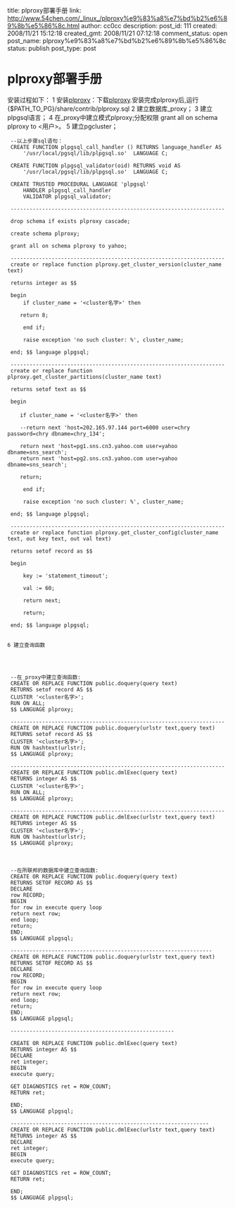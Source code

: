 title: plproxy部署手册
link: http://www.54chen.com/_linux_/plproxy%e9%83%a8%e7%bd%b2%e6%89%8b%e5%86%8c.html
author: cc0cc
description: 
post_id: 111
created: 2008/11/21 15:12:18
created_gmt: 2008/11/21 07:12:18
comment_status: open
post_name: plproxy%e9%83%a8%e7%bd%b2%e6%89%8b%e5%86%8c
status: publish
post_type: post

# plproxy部署手册

安装过程如下： 
1 安装[plproxy](/c/109)：下载[plproxy](http://pgfoundry.org/frs/download.php/1919/plproxy-2.0.7.tar.gz).安装完成plproxy后,运行{$PATH_TO_PG}/share/contrib/plproxy.sql 
2 建立数据库_proxy； 
3 建立plpgsql语言； 
4 在_proxy中建立模式plproxy;分配权限 grant all on schema plproxy to <用户>。 
5 建立pgcluster； 
    
    
     --以上步骤sql语句：
     CREATE FUNCTION plpgsql_call_handler () RETURNS language_handler AS
         '/usr/local/pgsql/lib/plpgsql.so'  LANGUAGE C;
    
     CREATE FUNCTION plpgsql_validator(oid) RETURNS void AS
         '/usr/local/pgsql/lib/plpgsql.so'  LANGUAGE C;
    
     CREATE TRUSTED PROCEDURAL LANGUAGE 'plpgsql'
         HANDLER plpgsql_call_handler
         VALIDATOR plpgsql_validator;
    
     --------------------------------------------------------------------
    
     drop schema if exists plproxy cascade;
    
     create schema plproxy;
    
     grant all on schema plproxy to yahoo;
    
     --------------------------------------------------------------------
     create or replace function plproxy.get_cluster_version(cluster_name text)
    
     returns integer as $$
    
     begin
         if cluster_name = '<cluster名字>' then
    
     	return 8;
    
         end if;
    
         raise exception 'no such cluster: %', cluster_name;
    
     end; $$ language plpgsql;
    
     --------------------------------------------------------------------  
     create or replace function plproxy.get_cluster_partitions(cluster_name text)
    
     returns setof text as $$
    
     begin
    
        if cluster_name = '<cluster名字>' then
    
     	--return next 'host=202.165.97.144 port=6000 user=chry password=chry dbname=chry_134';
    
     	return next 'host=pg1.sns.cn3.yahoo.com user=yahoo dbname=sns_search';
     	return next 'host=pg2.sns.cn3.yahoo.com user=yahoo dbname=sns_search';
    
     	return;
    
         end if;
    
         raise exception 'no such cluster: %', cluster_name;
    
     end; $$ language plpgsql;
    
     --------------------------------------------------------------------
     create or replace function plproxy.get_cluster_config(cluster_name text, out key text, out val text)
    
     returns setof record as $$
    
     begin
    
         key := 'statement_timeout';
    
         val := 60;
    
         return next;
    
         return;
    
     end; $$ language plpgsql;
    
    
    6 建立查询函数 
    
    
    
    
     --在_proxy中建立查询函数:
     CREATE OR REPLACE FUNCTION public.doquery(query text)
     RETURNS setof record AS $$
     CLUSTER '<cluster名字>';
     RUN ON ALL;
     $$ LANGUAGE plproxy;
    
     --------------------------------------------------------------------
     CREATE OR REPLACE FUNCTION public.doquery(urlstr text,query text)
     RETURNS setof record AS $$
     CLUSTER '<cluster名字>';
     RUN ON hashtext(urlstr);
     $$ LANGUAGE plproxy;
    
     --------------------------------------------------------------------  
     CREATE OR REPLACE FUNCTION public.dmlExec(query text)
     RETURNS integer AS $$
     CLUSTER '<cluster名字>';
     RUN ON ALL;
     $$ LANGUAGE plproxy;
    
     --------------------------------------------------------------------
     CREATE OR REPLACE FUNCTION public.dmlExec(urlstr text,query text)
     RETURNS integer AS $$
     CLUSTER '<cluster名字>';
     RUN ON hashtext(urlstr);
     $$ LANGUAGE plproxy;

  
    
    
     --在所联邦的数据库中建立查询函数:
     CREATE OR REPLACE FUNCTION public.doquery(query text)
     RETURNS SETOF RECORD AS $$
     DECLARE
     row RECORD;
     BEGIN
     for row in execute query loop
     return next row;
     end loop;
     return;
     END;
     $$ LANGUAGE plpgsql;
    
     ----------------------------------------------------------------
     CREATE OR REPLACE FUNCTION public.doquery(urlstr text,query text)
     RETURNS SETOF RECORD AS $$
     DECLARE
     row RECORD;
     BEGIN
     for row in execute query loop
     return next row;
     end loop;
     return;
     END;
     $$ LANGUAGE plpgsql;
    
     ----------------------------------------------------
    
     CREATE OR REPLACE FUNCTION public.dmlExec(query text)
     RETURNS integer AS $$
     DECLARE
     ret integer;
     BEGIN
     execute query;
    
     GET DIAGNOSTICS ret = ROW_COUNT;
     RETURN ret;
    
     END;
     $$ LANGUAGE plpgsql;
    
     ---------------------------------------------------------------
     CREATE OR REPLACE FUNCTION public.dmlExec(urlstr text,query text)
     RETURNS integer AS $$
     DECLARE
     ret integer;
     BEGIN
     execute query;
    
     GET DIAGNOSTICS ret = ROW_COUNT;
     RETURN ret;
    
     END;
     $$ LANGUAGE plpgsql;